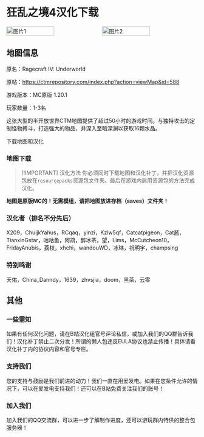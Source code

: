 <script setup>
import ButtonComponent from '../.vitepress/theme/components/ButtonComponent.vue'
</script>

# 狂乱之境4汉化下载
<div style="display: flex">
  <img src="https://s21.ax1x.com/2024/04/21/pkpVQeg.jpg" style="width:50%" alt="图片1">
  <img src="https://s21.ax1x.com/2024/04/21/pkpVKOS.jpg" style="width:50%" alt="图片2">
</div>

## 地图信息

原名：Ragecraft IV: Underworld

原帖：https://ctmrepository.com/index.php?action=viewMap&id=588

游戏版本：MC原版 1.20.1

玩家数量：1-3名

这张大型的半开放世界CTM地图提供了超过50小时的游戏时间。与独特攻击的定制怪物搏斗，打造强大的物品，并深入至暗深渊以获取16颗水晶。

<div style="display: flex;">
  <ButtonComponent link="../doing">下载地图和汉化</ButtonComponent>
</div>


### 地图下载

> [!IMPORTANT] 汉化方法
> 你必须同时下载地图和汉化补丁，并把汉化资源包放在`resourcepacks`资源包文件夹。最后在游戏内启用资源包的方法完成汉化。

**地图是原版MC的！无需模组，请把地图放进存档（saves）文件夹！**

### 汉化者（排名不分先后）

X209，ChuijkYahus，RCqaq，yinzi，Kzlw5qf，Catcatpigeon，Cat酱，TianxinGstar，咕咕鱼，阿鹉，醉冰茶，望，Lims，McCutcheon10，FridayAnubis，荔枝，xhchi，wandouWD，冰琳，祝明宇，champsing

### 特别鸣谢
天佑，China_Danndy，1639，zhvsjia，doom，黑茶，云零

## 其他
### 一些需知
如果有任何汉化问题，请在B站汉化组官号评论私信，或加入我们的QQ群告诉我们！汉化补丁禁止二次分发！所谓的懒人包违反EULA协议也禁止传播！具体请看汉化补丁内的协议内容和官号专栏。

### 支持我们
您的支持与鼓励是我们前进的动力！我们一直在用爱发电。如果在您条件允许的情况下，可以在爱发电支持我们！还可以在B站免费关注我们的账号！

### 加入我们
加入我们的QQ交流群，可以进一步了解制作进度，还可以游玩群内特供的整合包服务器！
